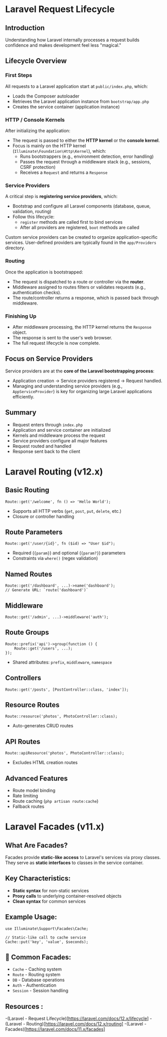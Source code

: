 # Laravel Request Lifecycle

## Introduction

Understanding how Laravel internally processes a request builds confidence and makes development feel less "magical." 

## Lifecycle Overview

### First Steps

All requests to a Laravel application start at `public/index.php`, which:
- Loads the Composer autoloader
- Retrieves the Laravel application instance from `bootstrap/app.php`
- Creates the service container (application instance)

### HTTP / Console Kernels

After initializing the application:
- The request is passed to either the **HTTP kernel** or the **console kernel**.
- Focus is mainly on the HTTP kernel (`Illuminate\Foundation\Http\Kernel`), which:
  - Runs bootstrappers (e.g., environment detection, error handling)
  - Passes the request through a middleware stack (e.g., sessions, CSRF protection)
  - Receives a `Request` and returns a `Response`

### Service Providers

A critical step is **registering service providers**, which:
- Bootstrap and configure all Laravel components (database, queue, validation, routing)
- Follow this lifecycle:
  - `register` methods are called first to bind services
  - After all providers are registered, `boot` methods are called
  
Custom service providers can be created to organize application-specific services. User-defined providers are typically found in the `app/Providers` directory.

### Routing

Once the application is bootstrapped:
- The request is dispatched to a route or controller via the **router**.
- Middleware assigned to routes filters or validates requests (e.g., authentication checks).
- The route/controller returns a response, which is passed back through middleware.

### Finishing Up

- After middleware processing, the HTTP kernel returns the `Response` object.
- The response is sent to the user's web browser.
- The full request lifecycle is now complete.

## Focus on Service Providers

Service providers are at the **core of the Laravel bootstrapping process**:
- Application creation → Service providers registered → Request handled.
- Managing and understanding service providers (e.g., `AppServiceProvider`) is key for organizing large Laravel applications efficiently.

## Summary

- Request enters through `index.php`
- Application and service container are initialized
- Kernels and middleware process the request
- Service providers configure all major features
- Request routed and handled
- Response sent back to the client

# Laravel Routing (v12.x)

## Basic Routing
```
Route::get('/welcome', fn () => 'Hello World');
```
- Supports all HTTP verbs (`get`, `post`, `put`, `delete`, etc.)
- Closure or controller handling

## Route Parameters
```
Route::get('/user/{id}', fn ($id) => "User $id");
```
- Required (`{param}`) and optional (`{param?}`) parameters
- Constraints via `where()` (regex validation)

## Named Routes
```
Route::get('/dashboard', ...)->name('dashboard');
// Generate URL: `route('dashboard')`
```

## Middleware
```
Route::get('/admin', ...)->middleware('auth');
```

## Route Groups
```
Route::prefix('api')->group(function () {
    Route::get('/users', ...);
});
```
- Shared attributes: `prefix`, `middleware`, `namespace`

## Controllers
```
Route::get('/posts', [PostController::class, 'index']);
```

## Resource Routes
```
Route::resource('photos', PhotoController::class);
```
- Auto-generates CRUD routes

## API Routes
```
Route::apiResource('photos', PhotoController::class);
```
- Excludes HTML creation routes

## Advanced Features
- Route model binding
- Rate limiting
- Route caching (`php artisan route:cache`)
- Fallback routes


# Laravel Facades (v11.x)

## What Are Facades?
Facades provide **static-like access** to Laravel's services via proxy classes. They serve as **static interfaces** to classes in the service container.

## Key Characteristics:
- **Static syntax** for non-static services
- **Proxy calls** to underlying container-resolved objects
- **Clean syntax** for common services

## Example Usage:

```
use Illuminate\Support\Facades\Cache;

// Static-like call to cache service
Cache::put('key', 'value', $seconds);
```


## 📌 Common Facades:
- `Cache` - Caching system
- `Route` - Routing system
- `DB` - Database operations
- `Auth` - Authentication
- `Session` - Session handling



## Resources :
-(Laravel - Request Lifecycle)[https://laravel.com/docs/12.x/lifecycle]
-(Laravel - Routing)[https://laravel.com/docs/12.x/routing]
-(Laravel - Facades)[https://laravel.com/docs/11.x/facades]
